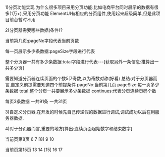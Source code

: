 1)分页功能实现
为什么很多项目采用分页功能:比如电商平台同时展示的数据有很多(1万+),采用分页功能
ElementUI有相应的分页组件,使用起来超级简单,但是此项目前台暂时不用

2)分页器需要哪些数据(条件)?

当前第几页:pageNo字段代表当前页数

每一页展示多少条数据:pageSize字段进行代表

整个分页器一共有多少条数据:total字段进行代表---[获取另外一条信息:推算出一共多少页]

需要知道分页器连续页面的个数5|7奇数,以为奇数对称(好看)
总结:对于分页器而言,自定义前提需要知道四个前提条件
pageNo:当前第几页
pageSize:每一页多少条数据
total:整个分页一共要展示多少条数据
continues:代表分页连续页码个数

每页3条数据 一共91条 一共31页

3)自定义分页器,在开发的时候先自己传递假的数据进行调试,调试成功以后在用服务器数据.

4)对于分页器而言,重要的地方[算出:连续页面起始数字和结束数字]

当前页第8页
6 7 [8] 9 10

当前页第15页
13 14 [15] 16 17


